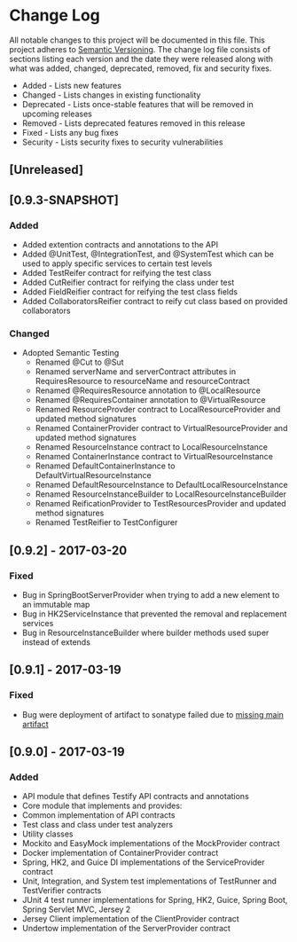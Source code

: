 # Change Log
All notable changes to this project will be documented in this file. This project
adheres to [Semantic Versioning](http://semver.org/). The change log file consists
of sections listing each version and the date they were released along with what
was added, changed, deprecated, removed, fix and security fixes.

- Added - Lists new features
- Changed - Lists changes in existing functionality
- Deprecated -  Lists once-stable features that will be removed in upcoming releases
- Removed - Lists deprecated features removed in this release
- Fixed - Lists any bug fixes
- Security - Lists security fixes to security vulnerabilities

## [Unreleased]

## [0.9.3-SNAPSHOT]
### Added
 - Added extention contracts and annotations to the API
  - Added @UnitTest, @IntegrationTest, and @SystemTest which can be used to apply specific services to certain test levels
  - Added TestReifer contract for reifying the test class
  - Added CutReifier contract for reifying the class under test
  - Added FieldReifier contract for reifying the test class fields
  - Added CollaboratorsReifier contract to reify cut class based on provided collaborators

### Changed
- Adopted Semantic Testing
  - Renamed @Cut to @Sut
  - Renamed serverName and serverContract attributes in RequiresResource to resourceName and resourceContract
  - Renamed @RequiresResource annotation to @LocalResource
  - Renamed @RequiresContainer annotation to @VirtualResource
  - Renamed ResourceProvder contract to LocalResourceProvider and updated method signatures
  - Renamed ContainerProvider contract to VirtualResourceProvider and updated method signatures
  - Renamed ResourceInstance contract to LocalResourceInstance
  - Renamed ContainerInstance contract to VirtualResourceInstance
  - Renamed DefaultContainerInstance to DefaultVirtualResourceInstance
  - Renamed DefaultResourceInstance to DefaultLocalResourceInstance
  - Renamed ResourceInstanceBuilder to LocalResourceInstanceBuilder
  - Renamed ReificationProvider to TestResourcesProvider and updated method signatures
  - Renamed TestReifier to TestConfigurer

## [0.9.2] - 2017-03-20
### Fixed
- Bug in SpringBootServerProvider when trying to add a new element to an immutable map
- Bug in HK2ServiceInstance that prevented the removal and replacement services
- Bug in ResourceInstanceBuilder where builder methods used super instead of extends

## [0.9.1] - 2017-03-19
### Fixed
- Bug were deployment of artifact to sonatype failed due to [missing main artifact](https://travis-ci.org/testify-project/testify/builds/212702576)

## [0.9.0] - 2017-03-19
### Added
- API module that defines Testify API contracts and annotations
- Core module that implements and provides:
 - Common implementation of API contracts
 - Test class and class under test analyzers
 - Utility classes
- Mockito and EasyMock implementations of the MockProvider contract
- Docker implementation of ContainerProvider contract
- Spring, HK2, and Guice DI implementations of the ServiceProvider contract
- Unit, Integration, and System test implementations of TestRunner and TestVerifier contracts
- JUnit 4 test runner implementations for Spring, HK2, Guice, Spring Boot, Spring Servlet MVC, Jersey 2
- Jersey Client implementation of the ClientProvider contract
- Undertow implementation of the ServerProvider contract

